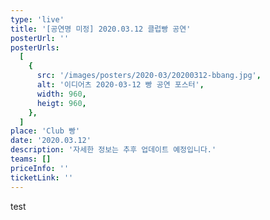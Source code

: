 ```yaml
---
type: 'live'
title: '[공연명 미정] 2020.03.12 클럽빵 공연'
posterUrl: ''
posterUrls:
  [
    {
      src: '/images/posters/2020-03/20200312-bbang.jpg',
      alt: '이디어츠 2020-03-12 빵 공연 포스터',
      width: 960,
      heigt: 960,
    },
  ]
place: 'Club 빵'
date: '2020.03.12'
description: '자세한 정보는 추후 업데이트 예정입니다.'
teams: []
priceInfo: ''
ticketLink: ''
---
```


test
